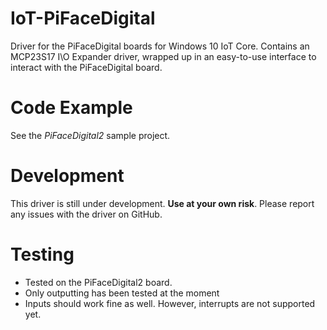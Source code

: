 # IoT-PiFaceDigital
Driver for the PiFaceDigital boards for Windows 10 IoT Core. Contains an MCP23S17 I\O Expander driver, wrapped up in an easy-to-use interface to interact with the PiFaceDigital board.

# Code Example
See the *PiFaceDigital2* sample project. 

# Development
This driver is still under development. **Use at your own risk**. Please report any issues with the driver on GitHub.

# Testing
- Tested on the PiFaceDigital2 board.
- Only outputting has been tested at the moment
- Inputs should work fine as well. However, interrupts are not supported yet. 

